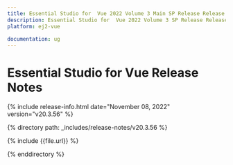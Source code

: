 ```yaml
---
title: Essential Studio for  Vue 2022 Volume 3 Main SP Release Release Notes
description: Essential Studio for  Vue 2022 Volume 3 SP Release Release Notes
platform: ej2-vue

documentation: ug
---
```


# Essential Studio for  Vue   Release Notes  

{% include release-info.html date="November 08, 2022"  version="v20.3.56" %} 

{% directory path: _includes/release-notes/v20.3.56 %}

{% include {{file.url}} %}

{% enddirectory %}
